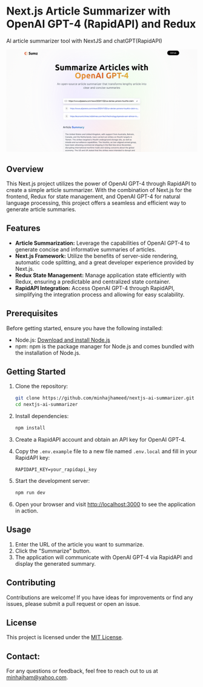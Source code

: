 # Next.js Article Summarizer with OpenAI GPT-4 (RapidAPI) and Redux
Al article summarizer tool with NextJS and chatGPT(RapidAPI)

![nextjs ai Website](public/screen.png)

## Overview

This Next.js project utilizes the power of OpenAI GPT-4 through RapidAPI to create a simple article summarizer. With the combination of Next.js for the frontend, Redux for state management, and OpenAI GPT-4 for natural language processing, this project offers a seamless and efficient way to generate article summaries.

## Features

- **Article Summarization:** Leverage the capabilities of OpenAI GPT-4 to generate concise and informative summaries of articles.
- **Next.js Framework:** Utilize the benefits of server-side rendering, automatic code splitting, and a great developer experience provided by Next.js.
- **Redux State Management:** Manage application state efficiently with Redux, ensuring a predictable and centralized state container.
- **RapidAPI Integration:** Access OpenAI GPT-4 through RapidAPI, simplifying the integration process and allowing for easy scalability.

## Prerequisites

Before getting started, ensure you have the following installed:

- Node.js: [Download and install Node.js](https://nodejs.org/)
- npm: npm is the package manager for Node.js and comes bundled with the installation of Node.js.

## Getting Started

1. Clone the repository:

    ```bash
    git clone https://github.com/minhajhameed/nextjs-ai-summarizer.git
    cd nextjs-ai-summarizer
    ```

2. Install dependencies:

    ```bash
    npm install
    ```

3. Create a RapidAPI account and obtain an API key for OpenAI GPT-4.

4. Copy the `.env.example` file to a new file named `.env.local` and fill in your RapidAPI key:

    ```
    RAPIDAPI_KEY=your_rapidapi_key
    ```

5. Start the development server:

    ```bash
    npm run dev
    ```

6. Open your browser and visit [http://localhost:3000](http://localhost:3000) to see the application in action.

## Usage

1. Enter the URL of the article you want to summarize.
2. Click the "Summarize" button.
3. The application will communicate with OpenAI GPT-4 via RapidAPI and display the generated summary.

## Contributing

Contributions are welcome! If you have ideas for improvements or find any issues, please submit a pull request or open an issue.

## License

This project is licensed under the [MIT License](LICENSE).

## Contact:
For any questions or feedback, feel free to reach out to us at [minhajham@yahoo.com](mailto:minhajham@yahoo.com).
